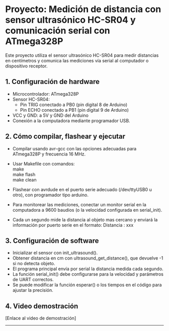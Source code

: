 # Proyecto: Medición de distancia con sensor ultrasónico HC-SR04 y comunicación serial con ATmega328P

Este proyecto utiliza el sensor ultrasónico HC-SR04 para medir distancias en centímetros y comunica las mediciones vía serial al computador o dispositivo receptor.

## 1. Configuración de hardware

- Microcontrolador: ATmega328P  
- Sensor HC-SR04:  
  - Pin TRIG conectado a PB0 (pin digital 8 de Arduino)  
  - Pin ECHO conectado a PB1 (pin digital 9 de Arduino)  
- VCC y GND: a 5V y GND del Arduino 
- Conexión a la computadora mediante programador USB.

## 2. Cómo compilar, flashear y ejecutar

- Compilar usando avr-gcc con las opciones adecuadas para ATmega328P y frecuencia 16 MHz.  
- Usar Makefile con comandos:  
  make  
  make flash  
  make clean  

- Flashear con avrdude en el puerto serie adecuado (/dev/ttyUSB0 u otro), con programador tipo arduino.  
- Para monitorear las mediciones, conectar un monitor serial en la computadora a 9600 baudios (o la velocidad configurada en serial_init).
- Cada un segundo mide la distancia al objeto mas cercano y 
enviará la información por puerto serie en el formato: Distancia : xxx

## 3. Configuración de software

- Inicializar el sensor con init_ultrasound().  
- Obtener distancia en cm con ultrasound_get_distance(), que devuelve -1 si no detecta objeto.  
- El programa principal envía por serial la distancia medida cada segundo.  
- La función serial_init() debe configurarse para la velocidad y parámetros de UART correctos.  
- Se puede modificar la función esperar() o los tiempos en el código para ajustar la precisión.

## 4. Video demostración

[Enlace al video de demostración]

---

